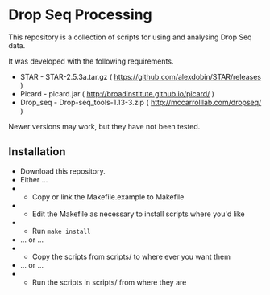 # Drop Seq Processing

This repository is a collection of scripts for using and analysing Drop Seq data.

It was developed with the following requirements.

* STAR - STAR-2.5.3a.tar.gz  ( https://github.com/alexdobin/STAR/releases )
* Picard - picard.jar ( http://broadinstitute.github.io/picard/ )
* Drop\_seq - Drop-seq\_tools-1.13-3.zip ( http://mccarrolllab.com/dropseq/ )

Newer versions may work, but they have not been tested.


##	Installation

* Download this repository.
* Either ...
* * Copy or link the Makefile.example to Makefile
* * Edit the Makefile as necessary to install scripts where you'd like
* * Run `make install`
* ... or ...
* * Copy the scripts from scripts/ to where ever you want them
* ... or ...
* * Run the scripts in scripts/ from where they are



